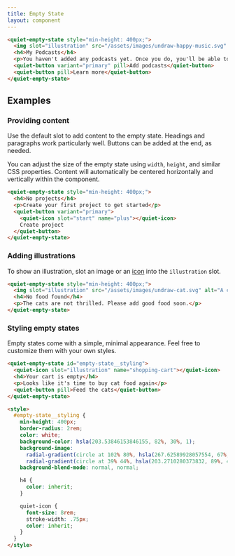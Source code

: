 ```yaml
---
title: Empty State
layout: component
---
```


```html {.example}
<quiet-empty-state style="min-height: 400px;">
  <img slot="illustration" src="/assets/images/undraw-happy-music.svg" alt="A round cartoon bird happily singing along to music">
  <h4>My Podcasts</h4>
  <p>You haven't added any podcasts yet. Once you do, you'll be able to listen to them here.</p>
  <quiet-button variant="primary" pill>Add podcasts</quiet-button>
  <quiet-button pill>Learn more</quiet-button>
</quiet-empty-state>
```

## Examples

### Providing content

Use the default slot to add content to the empty state. Headings and paragraphs work particularly well. Buttons can be added at the end, as needed.

You can adjust the size of the empty state using `width`, `height`, and similar CSS properties. Content will automatically be centered horizontally and vertically within the component.

```html {.example}
<quiet-empty-state style="min-height: 400px;">
  <h4>No projects</h4>
  <p>Create your first project to get started</p>
  <quiet-button variant="primary">
    <quiet-icon slot="start" name="plus"></quiet-icon>
    Create project
  </quiet-button>
</quiet-empty-state>
```

### Adding illustrations

To show an illustration, slot an image or an [icon](/docs/components/icon) into the `illustration` slot.

```html {.example}
<quiet-empty-state style="min-height: 400px;">
  <img slot="illustration" src="/assets/images/undraw-cat.svg" alt="A cartoon cat sitting and staring at the camera"></quiet-icon>
  <h4>No food found</h4>
  <p>The cats are not thrilled. Please add good food soon.</p>
</quiet-empty-state>
```

### Styling empty states

Empty states come with a simple, minimal appearance. Feel free to customize them with your own styles.

```html {.example}
<quiet-empty-state id="empty-state__styling">
  <quiet-icon slot="illustration" name="shopping-cart"></quiet-icon>
  <h4>Your cart is empty</h4>
  <p>Looks like it's time to buy cat food again</p>
  <quiet-button pill>Feed the cats</quiet-button>
</quiet-empty-state>

<style>
  #empty-state__styling {
    min-height: 400px;
    border-radius: 2rem;
    color: white;
    background-color: hsla(203.53846153846155, 82%, 30%, 1);
    background-image: 
      radial-gradient(circle at 102% 80%, hsla(267.62589928057554, 67%, 59%, 1) 0%, transparent 40.308866813608354%), 
      radial-gradient(circle at 39% 44%, hsla(203.2710280373832, 89%, 46%, 1) 0%, transparent 42.69144621670061%);
    background-blend-mode: normal, normal;

    h4 {
      color: inherit;
    }

    quiet-icon {
      font-size: 8rem;
      stroke-width: .75px;
      color: inherit;
    }
  }
</style>
```
